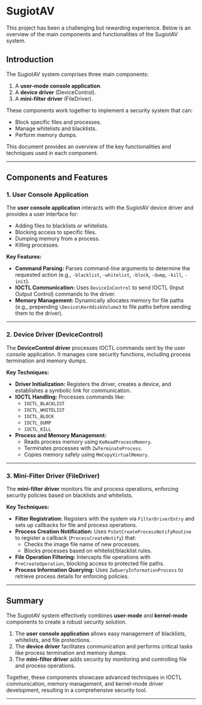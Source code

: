 # SugiotAV

This project has been a challenging but rewarding experience. Below is an overview of the main components and functionalities of the SugiotAV system.

## Introduction

The SugiotAV system comprises three main components:
1. A **user-mode console application**.
2. A **device driver** (DeviceControl).
3. A **mini-filter driver** (FileDriver).

These components work together to implement a security system that can:
- Block specific files and processes.
- Manage whitelists and blacklists.
- Perform memory dumps.

This document provides an overview of the key functionalities and techniques used in each component.

---

## Components and Features

### 1. User Console Application

The **user console application** interacts with the SugiotAV device driver and provides a user interface for:
- Adding files to blacklists or whitelists.
- Blocking access to specific files.
- Dumping memory from a process.
- Killing processes.

**Key Features:**
- **Command Parsing:** Parses command-line arguments to determine the requested action (e.g., `-blacklist`, `-whitelist`, `-block`, `-dump`, `-kill`, `-init`).
- **IOCTL Communication:** Uses `DeviceIoControl` to send IOCTL (Input Output Control) commands to the driver.
- **Memory Management:** Dynamically allocates memory for file paths (e.g., prepending `\Device\HarddiskVolume3` to file paths before sending them to the driver).

---

### 2. Device Driver (DeviceControl)

The **DeviceControl driver** processes IOCTL commands sent by the user console application. It manages core security functions, including process termination and memory dumps.

**Key Techniques:**
- **Driver Initialization:** Registers the driver, creates a device, and establishes a symbolic link for communication.
- **IOCTL Handling:** Processes commands like:
  - `IOCTL_BLACKLIST`
  - `IOCTL_WHITELIST`
  - `IOCTL_BLOCK`
  - `IOCTL_DUMP`
  - `IOCTL_KILL`
- **Process and Memory Management:** 
  - Reads process memory using `KeReadProcessMemory`.
  - Terminates processes with `ZwTerminateProcess`.
  - Copies memory safely using `MmCopyVirtualMemory`.

---

### 3. Mini-Filter Driver (FileDriver)

The **mini-filter driver** monitors file and process operations, enforcing security policies based on blacklists and whitelists.

**Key Techniques:**
- **Filter Registration:** Registers with the system via `FilterDriverEntry` and sets up callbacks for file and process operations.
- **Process Creation Notification:** Uses `PsSetCreateProcessNotifyRoutine` to register a callback (`ProcessCreateNotify`) that:
  - Checks the image file name of new processes.
  - Blocks processes based on whitelist/blacklist rules.
- **File Operation Filtering:** Intercepts file operations with `PreCreateOperation`, blocking access to protected file paths.
- **Process Information Querying:** Uses `ZwQueryInformationProcess` to retrieve process details for enforcing policies.

---

## Summary

The SugiotAV system effectively combines **user-mode** and **kernel-mode** components to create a robust security solution. 

1. The **user console application** allows easy management of blacklists, whitelists, and file protections.  
2. The **device driver** facilitates communication and performs critical tasks like process termination and memory dumps.  
3. The **mini-filter driver** adds security by monitoring and controlling file and process operations.

Together, these components showcase advanced techniques in IOCTL communication, memory management, and kernel-mode driver development, resulting in a comprehensive security tool.

---
